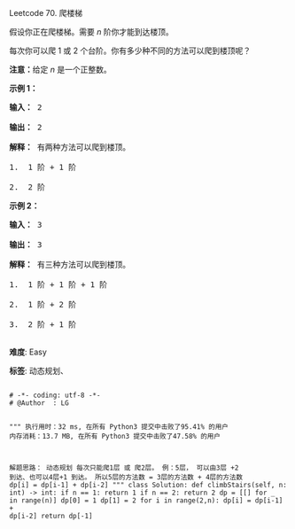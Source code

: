 Leetcode 70. 爬楼梯
<p>假设你正在爬楼梯。需要 <em>n</em>&nbsp;阶你才能到达楼顶。</p>


<p>每次你可以爬 1 或 2 个台阶。你有多少种不同的方法可以爬到楼顶呢？</p>



<p><strong>注意：</strong>给定 <em>n</em> 是一个正整数。</p>



<p><strong>示例 1：</strong></p>



<pre><strong>输入：</strong> 2

<strong>输出：</strong> 2

<strong>解释：</strong> 有两种方法可以爬到楼顶。

1.  1 阶 + 1 阶

2.  2 阶</pre>



<p><strong>示例 2：</strong></p>



<pre><strong>输入：</strong> 3

<strong>输出：</strong> 3

<strong>解释：</strong> 有三种方法可以爬到楼顶。

1.  1 阶 + 1 阶 + 1 阶

2.  1 阶 + 2 阶

3.  2 阶 + 1 阶

</pre>





 **难度**: Easy



 **标签**: 动态规划、 





<div class="hcb_wrap">
<pre class="prism undefined-numbers lang-python" data-lang="Python"><code>
# -*- coding: utf-8 -*-
# @Author  : LG

"""
执行用时：32 ms, 在所有 Python3 提交中击败了95.41% 的用户
内存消耗：13.7 MB, 在所有 Python3 提交中击败了47.58% 的用户

解题思路：
    动态规划
    每次只能爬1层 或 爬2层。
    例：5层， 可以由3层 +2 到达、也可以4层+1 到达。
    所以5层的方法数 = 3层的方法数 + 4层的方法数
    dp[i] = dp[i-1] + dp[i-2]
"""
class Solution:
    def climbStairs(self, n: int) -> int:
        if n == 1:
            return 1
        if n == 2:
            return 2
        dp = [[] for _ in range(n)]
        dp[0] = 1
        dp[1] = 2
        for i in range(2,n):
            dp[i] = dp[i-1] + dp[i-2]
        return dp[-1]</code></pre></div>
